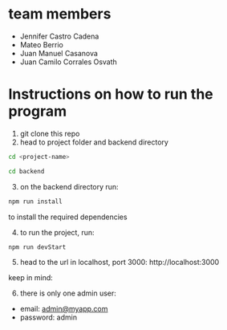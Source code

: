 # team members

* Jennifer Castro Cadena
* Mateo Berrio
* Juan Manuel Casanova
* Juan Camilo Corrales Osvath

# Instructions on how to run the program

1. git clone this repo
2. head to project folder and backend directory

```bash
cd <project-name>
```
```bash
cd backend
```
3. on the backend directory run:

```bash
npm run install
```
to install the required dependencies

4. to run the project, run:

```bash
npm run devStart
```

5. head to the url in localhost, port 3000: http://localhost:3000

keep in mind:  

6. there is only one admin user: 
* email: admin@myapp.com
* password: admin
